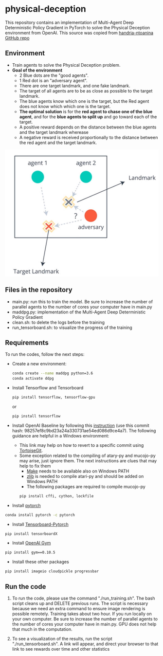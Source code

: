 # physical-deception
This repository contains an implementation of Multi-Agent Deep Deterministic Policy Gradient in PyTorch to solve the Physical Deception environment from OpenAI.
This source was copied from [handria-ntoanina GitHub repo](https://github.com/handria-ntoanina/physical-deception)

## Environment
- Train agents to solve the Physical Deception problem.
- **Goal of the environment**
    - 2 Blue dots are the "good agents".
    - 1 Red dot is an "adversary agent". 
    - There are one target landmark, and one fake landmark. 
    - The target of all agents are to be as close as possible to the target landmark.
    - The blue agents know which one is the target, but the Red agent does not know which which one is the target.
    - **The optimal solution** is for the **red agent to chase one of the blue agent**, and for the **blue agents to split up** and go toward each of the target.
    - A positive reward depends on the distance between the blue agents and the target landmark wherease
    - A negative reward is received proportionally to the distance between the red agent and the target landmark.

![physical-deception](images/environment.jpg)

## Files in the repository
* main.py: run this to train the model. Be sure to increase the number of parallel agents to the number of cores your computer have in main.py
* maddpg.py: implementation of the Multi-Agent Deep Deterministic Policy Gradient
* clean.sh: to delete the logs before the training
* run_tensorboard.sh: to visualize the progress of the training
## Requirements
To run the codes, follow the next steps:
* Create a new environment:
	```bash
	conda create --name maddpg python=3.6
	conda activate ddpg
    ```
	
* Install Tensorflow and Tensorboard
    ```bash
    pip install tensorflow, tensorflow-gpu
    ``` 
    or 
    ```bash
    pip install tensorflow
    ``` 
* Install OpenAI Baseline by following this [instruction](https://github.com/openai/baselines) (use this commit hash: 98257ef8c9bd23a24a330731ae54ed086d9ce4a7).
The following guidance are helpful in a Windows environment:
    * This link may help on how to revert to a specific commit using [TortoiseGit](https://stackoverflow.com/questions/46690334/how-to-revert-a-particular-commit-using-tortoisegit).
    * Some exception related to the compiling of atary-py and mucojo-py may arise, just ignore them. The next instructions are clues that may help to fix them
        * [Make](http://gnuwin32.sourceforge.net/packages/make.htm) needs to be available also on Windows PATH
        * [zlib](http://gnuwin32.sourceforge.net/packages/zlib.htm) is needed to compile atari-py and should be added on Windows PATH
        * The following packages are required to compile mucojo-py
        ```bash
        pip install cffi, cython, lockfile
        ```
* Install [pytorch](http://pytorch.org/)
```bash
conda install pytorch -c pytorch
```
* Install [Tensorboard-Pytorch](https://github.com/lanpa/tensorboard-pytorch)
```bash
pip install tensorboardX
```
* Install [OpenAI Gym](https://github.com/openai/gym)
```bash
pip install gym==0.10.5
```
* Install these other packages
```bash
pip install imageio cloudpickle progressbar
```

## Run the code
1. To run the code, please use the command "./run_training.sh". The bash script cleans up and DELETE previous runs. The script is necessary because we need an extra command to ensure image rendering is possible remotely. Training takes about two hour. If you run locally on your own computer. Be sure to increase the number of parallel agents to the number of cores your computer have in main.py. GPU does not help that much in the computation.

2. To see a visualization of the results, run the script "./run_tensorboard.sh". A link will appear, and direct your browser to that link to see rewards over time and other statistics